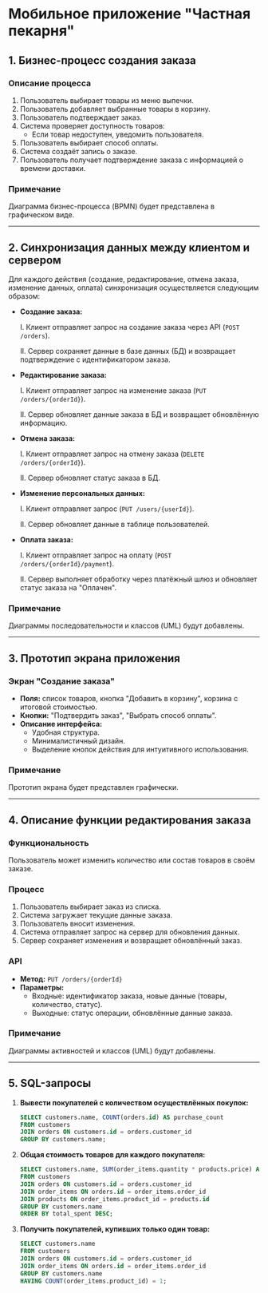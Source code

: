 # Мобильное приложение "Частная пекарня"

## 1. Бизнес-процесс создания заказа

### Описание процесса

1. Пользователь выбирает товары из меню выпечки.
2. Пользователь добавляет выбранные товары в корзину.
3. Пользователь подтверждает заказ.
4. Система проверяет доступность товаров:
   - Если товар недоступен, уведомить пользователя.
5. Пользователь выбирает способ оплаты.
6. Система создаёт запись о заказе.
7. Пользователь получает подтверждение заказа с информацией о времени доставки.

### Примечание

Диаграмма бизнес-процесса (BPMN) будет представлена в графическом виде.

---

## 2. Синхронизация данных между клиентом и сервером

Для каждого действия (создание, редактирование, отмена заказа, изменение данных, оплата) синхронизация осуществляется следующим образом:

- **Создание заказа:**

  I. Клиент отправляет запрос на создание заказа через API (`POST /orders`).

  II. Сервер сохраняет данные в базе данных (БД) и возвращает подтверждение с идентификатором заказа.

- **Редактирование заказа:**

  I. Клиент отправляет запрос на изменение заказа (`PUT /orders/{orderId}`).

  II. Сервер обновляет данные заказа в БД и возвращает обновлённую информацию.

- **Отмена заказа:**

  I. Клиент отправляет запрос на отмену заказа (`DELETE /orders/{orderId}`).

  II. Сервер обновляет статус заказа в БД.

- **Изменение персональных данных:**

  I. Клиент отправляет запрос (`PUT /users/{userId}`).

  II. Сервер обновляет данные в таблице пользователей.

- **Оплата заказа:**

  I. Клиент отправляет запрос на оплату (`POST /orders/{orderId}/payment`).

  II. Сервер выполняет обработку через платёжный шлюз и обновляет статус заказа на "Оплачен".

### Примечание

Диаграммы последовательности и классов (UML) будут добавлены.

---

## 3. Прототип экрана приложения

### Экран "Создание заказа"

- **Поля:** список товаров, кнопка "Добавить в корзину", корзина с итоговой стоимостью.
- **Кнопки:** "Подтвердить заказ", "Выбрать способ оплаты".
- **Описание интерфейса:**
  - Удобная структура.
  - Минималистичный дизайн.
  - Выделение кнопок действия для интуитивного использования.

### Примечание

Прототип экрана будет представлен графически.

---

## 4. Описание функции редактирования заказа

### Функциональность

Пользователь может изменить количество или состав товаров в своём заказе.

### Процесс

1. Пользователь выбирает заказ из списка.
2. Система загружает текущие данные заказа.
3. Пользователь вносит изменения.
4. Система отправляет запрос на сервер для обновления данных.
5. Сервер сохраняет изменения и возвращает обновлённый заказ.

### API

- **Метод:** `PUT /orders/{orderId}`
- **Параметры:**
  - Входные: идентификатор заказа, новые данные (товары, количество, статус).
  - Выходные: статус операции, обновлённые данные заказа.

### Примечание

Диаграммы активностей и классов (UML) будут добавлены.

---

## 5. SQL-запросы

1. **Вывести покупателей с количеством осуществлённых покупок:**

   ```sql
   SELECT customers.name, COUNT(orders.id) AS purchase_count
   FROM customers
   JOIN orders ON customers.id = orders.customer_id
   GROUP BY customers.name;
   ```

2. **Общая стоимость товаров для каждого покупателя:**

   ```sql
   SELECT customers.name, SUM(order_items.quantity * products.price) AS total_spent
   FROM customers
   JOIN orders ON customers.id = orders.customer_id
   JOIN order_items ON orders.id = order_items.order_id
   JOIN products ON order_items.product_id = products.id
   GROUP BY customers.name
   ORDER BY total_spent DESC;
   ```

3. **Получить покупателей, купивших только один товар:**

   ```sql
   SELECT customers.name
   FROM customers
   JOIN orders ON customers.id = orders.customer_id
   JOIN order_items ON orders.id = order_items.order_id
   GROUP BY customers.name
   HAVING COUNT(order_items.product_id) = 1;
   ```

